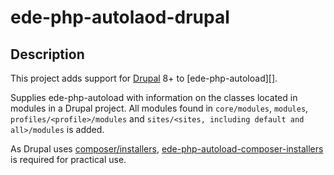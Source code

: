 # ede-php-autolaod-drupal

## Description

This project adds support for [Drupal][] 8+ to [ede-php-autoload][].

Supplies ede-php-autoload with information on the classes located
in modules in a Drupal project. All modules found in `core/modules`,
`modules`, `profiles/<profile>/modules` and `sites/<sites, including
default and all>/modules` is added.

As Drupal uses [composer/installers][],
[ede-php-autoload-composer-installers][] is required for practical use.

[Drupal]: http://drupal.org/
[ede-php-autolaod]: https://github.com/stevenremot/ede-php-autoload/
[composer/installers]: https://github.com/composer/installers
[ede-php-autoload-composer-installers]: https://github.com/xendk/ede-php-autoload-composer-installers
